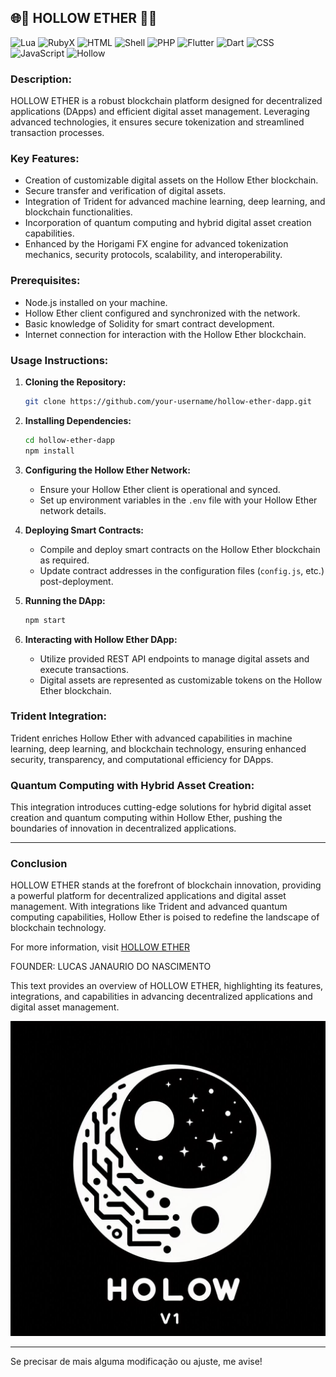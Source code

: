 ## 🌐🔱 HOLLOW ETHER 🔱🌐

![Lua](https://img.shields.io/badge/lua-%232C2D72.svg?style=for-the-badge&logo=lua&logoColor=white)
![RubyX](https://img.shields.io/badge/rubyX-%23CC342D.svg?style=for-the-badge&logo=rubyX&logoColor=white)
![HTML](https://img.shields.io/badge/html5-%23E34F26.svg?style=for-the-badge&logo=html5&logoColor=white)
![Shell](https://img.shields.io/badge/shell_script-%23121011.svg?style=for-the-badge&logo=gnu-bash&logoColor=white)
![PHP](https://img.shields.io/badge/php-%23777BB4.svg?style=for-the-badge&logo=php&logoColor=white)
![Flutter](https://img.shields.io/badge/flutter-%2302569B.svg?style=for-the-badge&logo=flutter&logoColor=white)
![Dart](https://img.shields.io/badge/dart-%230175C2.svg?style=for-the-badge&logo=dart&logoColor=white)
![CSS](https://img.shields.io/badge/css3-%231572B6.svg?style=for-the-badge&logo=css3&logoColor=white)
![JavaScript](https://img.shields.io/badge/javascript-%23F7DF1E.svg?style=for-the-badge&logo=javascript&logoColor=black)
![Hollow](https://img.shields.io/badge/hollow-%2300CED1.svg?style=for-the-badge&logo=hollow&logoColor=white)

### Description:
HOLLOW ETHER is a robust blockchain platform designed for decentralized applications (DApps) and efficient digital asset management. Leveraging advanced technologies, it ensures secure tokenization and streamlined transaction processes.

### Key Features:
- Creation of customizable digital assets on the Hollow Ether blockchain.
- Secure transfer and verification of digital assets.
- Integration of Trident for advanced machine learning, deep learning, and blockchain functionalities.
- Incorporation of quantum computing and hybrid digital asset creation capabilities.
- Enhanced by the Horigami FX engine for advanced tokenization mechanics, security protocols, scalability, and interoperability.

### Prerequisites:
- Node.js installed on your machine.
- Hollow Ether client configured and synchronized with the network.
- Basic knowledge of Solidity for smart contract development.
- Internet connection for interaction with the Hollow Ether blockchain.

### Usage Instructions:

1. **Cloning the Repository:**
   ```sh
   git clone https://github.com/your-username/hollow-ether-dapp.git
   ```

2. **Installing Dependencies:**
   ```sh
   cd hollow-ether-dapp
   npm install
   ```

3. **Configuring the Hollow Ether Network:**
   - Ensure your Hollow Ether client is operational and synced.
   - Set up environment variables in the `.env` file with your Hollow Ether network details.

4. **Deploying Smart Contracts:**
   - Compile and deploy smart contracts on the Hollow Ether blockchain as required.
   - Update contract addresses in the configuration files (`config.js`, etc.) post-deployment.

5. **Running the DApp:**
   ```sh
   npm start
   ```

6. **Interacting with Hollow Ether DApp:**
   - Utilize provided REST API endpoints to manage digital assets and execute transactions.
   - Digital assets are represented as customizable tokens on the Hollow Ether blockchain.

### Trident Integration:
Trident enriches Hollow Ether with advanced capabilities in machine learning, deep learning, and blockchain technology, ensuring enhanced security, transparency, and computational efficiency for DApps.

### Quantum Computing with Hybrid Asset Creation:
This integration introduces cutting-edge solutions for hybrid digital asset creation and quantum computing within Hollow Ether, pushing the boundaries of innovation in decentralized applications.

---

### Conclusion

HOLLOW ETHER stands at the forefront of blockchain innovation, providing a powerful platform for decentralized applications and digital asset management. With integrations like Trident and advanced quantum computing capabilities, Hollow Ether is poised to redefine the landscape of blockchain technology.

For more information, visit [HOLLOW ETHER](https://nscio.vercel.app/)

<p>FOUNDER: LUCAS JANAURIO DO NASCIMENTO</p> 

This text provides an overview of HOLLOW ETHER, highlighting its features, integrations, and capabilities in advancing decentralized applications and digital asset management.

<img src="A.jpeg" alt="Hollow Ether Logo">

---

Se precisar de mais alguma modificação ou ajuste, me avise!

